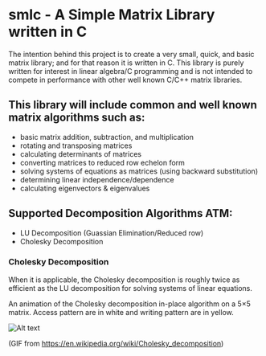 # smlc - A Simple Matrix Library written in C

The intention behind this project is to create a very small, quick, and basic matrix library; and for that reason it is written in C. This library is purely written for interest in linear algebra/C programming and is not intended to compete in performance with other well known C/C++ matrix libraries. 

## This library will include common and well known matrix algorithms such as:
  - basic matrix addition, subtraction, and multiplication
  - rotating and transposing matrices
  - calculating determinants of matrices
  - converting matrices to reduced row echelon form 
  - solving systems of equations as matrices (using backward substitution)
  - determining linear independence/dependence 
  - calculating eigenvectors & eigenvalues
  
## Supported Decomposition Algorithms ATM:   
  - LU Decomposition (Guassian Elimination/Reduced row)
  - Cholesky Decomposition

### Cholesky Decomposition 
When it is applicable, the Cholesky decomposition is roughly twice as efficient as the LU decomposition for solving systems of linear equations.

An animation of the Cholesky decomposition in-place algorithm on a 5×5 matrix. Access pattern are in white and writing pattern are in yellow.

![Alt text](https://cloud.githubusercontent.com/assets/10769110/26377885/14ace690-3fc7-11e7-9867-2d6c99d9e236.gif)

(GIF from https://en.wikipedia.org/wiki/Cholesky_decomposition)
  
